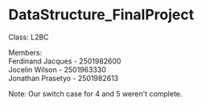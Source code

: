# DataStructure_FinalProject

Class: L2BC <br/>

Members: <br/>
Ferdinand Jacques - 2501982600 <br/>
Jocelin Wilson - 2501963330 <br/>
Jonathan Prasetyo - 2501982613 <br/>

Note: Our switch case for 4 and 5 weren't complete.
